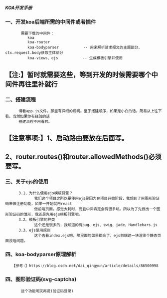 #####                          KOA开发手册
###   一、开发koa后端所需的中间件或者插件
           需要下载的中间件：
              koa
              koa-router
              koa-bodyparser           -- 用来解析请求报文的主题部分，ctx.request.body获取主体部分
              koa-views、ejs           -- 生成模板引擎并使用

##   【注:】暂时就需要这些，等到开发的时候需要哪个中间件再往里补就行

###  二、搭建流程
          请看app.js文件，那里有详细的说明。至于搭建顺序，如果是小白的话，简易从上往下看。当然如果你有经验的话
          搭建流程不用看的。

##   【注意事项:】1、启动路由要放在后面写。
##                2、router.routes()和router.allowedMethods()必须要写。          
              
###  三、关于ejs的使用
          3.1、为什么使用ejs模板引擎？
                 我们这个项目之所以要使用ejs是因为在项目开始阶段，我想到了用图形验证码来做注册功能，如果一开始就用react
                 做前端页面，感觉太耗时，而且中间肯定会有很多坑。所以为了先做出一个图形验证码的雏形，我还是先用ejs模板引擎吧。
          3.2、模板引擎的种类
                 这个还是很多的，我知道的有pug、ejs、swig、jade、Handlebars.js
          3.3、ejs使用规则
                 这个去看index.ejs吧，那里面的如果都会了，ejs前端这一块渲染个静态页面没啥问题。 

###  四、koa-bodyparser原理解析
       【参考:】https://blog.csdn.net/dai_qingyun/article/details/86500998

###  四、图形验证码(svg-captcha)
           这个功能明天再说(验证码登录)           

